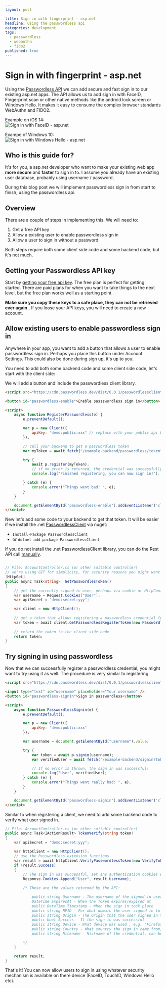 ```yaml
---
layout: post

title: Sign in with fingerprint - asp.net
headline: Using the passwordless api
categories: development
tags: 
  - passwordless
  - webauthn
  - fido2
published: true
---
```


# Sign in with fingerprint - asp.net

Using the [Passwordless API](https://beta.passwordless.dev/) we can add secure and fast sign in to our existing asp.net apps. The API allows us to add sign in with FaceID, Fingerprint scan or other native methods like the android lock screen or Windows Hello. It makes it easy to consume the complex browser standards WebAuthn and FIDO2. 


Example on iOS 14:  
![Sign in with FaceID - asp.net](https://user-images.githubusercontent.com/357283/100014365-8e627300-2dd6-11eb-8e3d-db7566adfacb.png)

Exampe of Windows 10:  
![Sign in with Windows Hello - asp.net](https://user-images.githubusercontent.com/357283/100014246-696e0000-2dd6-11eb-93c0-996ab963df42.png)


## Who is this guide for?

It's for you, a asp.net developer who want to make your existing web app **more secure** and **faster** to sign in to. I assume you already have an existing user database, probably using username / password.

During this blog post we will implement passwordless sign in from start to finish, using the passwordless api.


## Overview

There are a couple of steps in implementing this. We will need to:

1. Get a free API key
2. Allow a existing user to enable passwordless sign in
3. Allow a user to sign in without a password

Both steps require both some client side code and some backend code, but it's not much.

## Getting your Passwordless API key

Start by [getting your free api key](https://beta.passwordless.dev/create-account). The free plan is perfect for getting started. There are paid plans for when you want to take things to the next level, but the free plan works well as a starting point.

**Make sure you copy these keys to a safe place, they can not be retrieved ever again.**. If you loose your API keys, you will need to create a new account.

## Allow existing users to enable passwordless sign in

Anywhere in your app, you want to add a button that allows a user to enable passwordless sign in. Perhaps you place this button under Account Settings. This could also be done during sign up, it's up to you. 

You need to add both some backend code and some client side code, let's start with the client side:

We will add a button and include the passwordless client library.

```html
<script src="https://cdn.passwordless.dev/dist/0.0.1/passwordlessclient.min.js" integrity="sha384-TPor6eIWM4IefSReNrio8zR0tr3LIHYNSwlSNKArZo42TEWTmByjkkJm/vvnUxxv" crossorigin="anonymous"></script>

<button id="passwordless-enable">Enable passswordless sign in</button>

<script>
    async function RegisterPasswordless(e) {
        e.preventDefault();

        var p = new Client({
            apiKey: "demo:public:xxx" // replace with your public api key
        });

        // call your backend to get a passwordless token
        var myToken = await fetch("/example-backend/passwordless/token").then(r => r.text());

        try {
            await p.register(myToken);
            // if no error is returned, the credential was successfully registered
            console.log("Finished registering, you can now sign in!");

        } catch (e) {
            console.error("Things went bad: ", e);
        }
    }

    document.getElementById('passwordless-enable').addEventListener('click', RegisterPasswordless);
</script>
```

New let's add some code to your backend to get that token.
It will be easier if we install the .net [PasswordlessClient](https://www.nuget.org/packages/PasswordlessClient/) via nuget:

* `Install-Package PasswordlessClient`
* or `dotnet add package PasswordlessClient` 

If you do not install the .net PasswordlessClient library, you can do the Rest API call [manually](https://github.com/passwordless/passwordless-client-js#register-a-webauthn-credential-to-user).

```csharp

// File: AccountController.cs (or other suitable controller)
// we're using GET for simplicity, for security reasons you might want to use POST and send a xsrf-token.
[HttpGet]
public async Task<string>  GetPasswordlesToken()
{
    // get the currently signed in user, perhaps via cookie or HttpContext.
    var username = Request.Cookies["User"];
    var apiSecret = "demo:secret:yyy";

    var client = new HttpClient();
    
    // get a token that allows registering a passwordless credential for this username
    var token = await client.GetPasswordlessRegisterToken(new PasswordlessTokenParameters(apiSecret, username));
    
    // return the token to the client side code
    return token;
}
```

## Try signing in using passwordless

Now that we can successfully register a passwordless credential, you might want to try using it as well. The procedure is very similar to registering.


```html
<script src="https://cdn.passwordless.dev/dist/0.0.1/passwordlessclient.min.js" integrity="sha384-TPor6eIWM4IefSReNrio8zR0tr3LIHYNSwlSNKArZo42TEWTmByjkkJm/vvnUxxv" crossorigin="anonymous"></script>

<input type="text" id="username" placeholder="Your username" />
<button id="passwordless-signin">Sign in passwordless</button>

<script>
    async function PasswordlessSignin(e) {
        e.preventDefault();

        var p = new Client({
            apiKey: "demo:public:xxx"
        });

        var username = document.getElementById("username").value;

        try {
            var token = await p.signin(username);
            var verifiedUser = await fetch("/example-backend/signin?token=" + token).then(r => r.json());

            // If no error is thrown, the sign in was successful!
            console.log("User", verifiedUser);
        } catch (e) {
            console.error("Things went really bad: ", e);
        }
    }

    document.getElementById('passwordless-signin').addEventListener('click', PasswordlessSignin);
</script>
```
Similar to when registering a client, we need to add some backend code to verify what user signed in.


```csharp
// File: AccountController.cs (or other suitable controller)
public async Task<IActionResult> TokenVerify(string token)
{
    var apiSecret = "demo:secret:yyy";

    var httpClient = new HttpClient();
    // use the Passwordless extension functions
    var result = await httpClient.VerifyPasswordlessToken(new VerifyTokenParameters(apiSecret, token));
    if (result.Success)
    {      
        // The sign in was successful, set any authentication cookies etc
        Response.Cookies.Append("User", result.Username);

        /* These are the values returned by the API:

            public string Username - The username of the signed in user
            DateTime ExpiresAt - When the Token expires/expired at            
            public DateTime Timestamp - When the sign in took place
            public string RPID - For what domain the user signed in to (example.com)
            public string Origin - The Origin that the user signed in to (https://auth.example.com)
            public bool Success - If the sign in was successful
            public string Device - What device was used , e.g. "Firefox, Windows 10"
            public string Country - What country the sign in came from, e.g. "US".
            public string Nickname - Nickname of the credential, can be supplied when registering it.

        */
    }

    return result;
}
```
That's it! You can now allow users to sign in using whatever security mechanism is available on there device (FaceID, TouchID, Windows Hello etc).